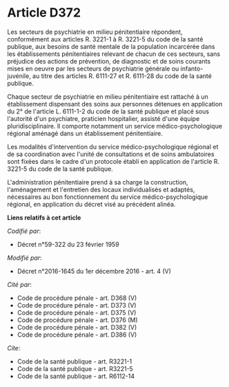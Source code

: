 # Article D372

Les secteurs de psychiatrie en milieu pénitentiaire répondent, conformément aux articles R. 3221-1 à R. 3221-5 du code de la
santé publique, aux besoins de santé mentale de la population incarcérée dans les établissements pénitentiaires relevant de
chacun de ces secteurs, sans préjudice des actions de prévention, de diagnostic et de soins courants mises en oeuvre par les
secteurs de psychiatrie générale ou infanto-juvénile, au titre des articles R. 6111-27 et R. 6111-28 du code de la santé
publique. 

Chaque secteur de psychiatrie en milieu pénitentiaire est rattaché à un établissement dispensant des soins aux personnes
détenues en application du 2° de l'article L. 6111-1-2 du code de la santé publique et placé sous l'autorité d'un psychiatre,
praticien hospitalier, assisté d'une équipe pluridisciplinaire. Il comporte notamment un service médico-psychologique
régional aménagé dans un établissement pénitentiaire. 

Les modalités d'intervention du service médico-psychologique régional et de sa coordination avec l'unité de consultations et
de soins ambulatoires sont fixées dans le cadre d'un protocole établi en application de l'article R. 3221-5 du code de la
santé publique. 

L'administration pénitentiaire prend à sa charge la construction, l'aménagement et l'entretien des locaux individualisés et
adaptés, nécessaires au bon fonctionnement du service médico-psychologique régional, en application du décret visé au
précédent alinéa.

**Liens relatifs à cet article**

_Codifié par_:

  - Décret n°59-322 du 23 février 1959

_Modifié par_:

  - Décret n°2016-1645 du 1er décembre 2016 - art. 4 (V)

_Cité par_:

  - Code de procédure pénale - art. D368 (V)
  - Code de procédure pénale - art. D373 (V)
  - Code de procédure pénale - art. D375 (V)
  - Code de procédure pénale - art. D376 (M)
  - Code de procédure pénale - art. D382 (V)
  - Code de procédure pénale - art. D386 (V)

_Cite_:

  - Code de la santé publique - art. R3221-1
  - Code de la santé publique - art. R3221-5
  - Code de la santé publique - art. R6112-14
